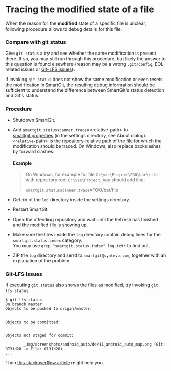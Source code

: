 # Tracing the modified state of a file

When the reason for the **modified** state of a specific file is
unclear, following procedure allows to debug details for this file.

### Compare with git status

Give `git status` a try and see whether the same modification is present
there. If so, you may still run through this procedure, but likely the
answer to this question is found elsewhere (reason may be a wrong
`.git/config`, EOL-related issues or [Git-LFS issues](#git-lfs-issues)).

If invoking `git status` does not show the same modification or even
resets the modification in SmartGit, the resulting debug information
should be sufficient to understand the difference between SmartGit's
status detection and Git's status.

### Procedure

-   Shutdown SmartGit.

-   Add `smartgit.statusscanner.trace`=\<relative-path>
    to [smartgit.properties](../Latest/System-Properties.md)
    (in the settings directory, see About dialog).  
    `<relative-`path> is the repository-relative path of the file for
    which the modification should be traced. On Windows, also replace
    backslashes by forward slashes.


	#### Example
	> On Windows, for example for file `C:\vss\Project\FOO\bar\file` with
	> repository root `C:\vss\Project`, you should add line:
	> 
	> `smartgit.statusscanner.trace`=FOO/bar/file



-   Get rid of the `log` directory inside the settings directory.

-   Restart SmartGit.

-   Open the offending repository and wait until the Refresh has
    finished and the modified file is showing up.

-   Make sure the files inside the `log` directory contain debug lines
    for the `smartgit.status.index` category.  
    You may use `grep "smartgit.status.index" log.txt*` to find out.

-   ZIP the `log` directory and send to `smartgit@syntevo.com`, together
    with an explanation of the problem.

### Git-LFS Issues

If executing `git status` also shows the files as modified, try invoking `git lfs status`:

```
$ git lfs status
On branch master
Objects to be pushed to origin/master:


Objects to be committed:


Objects not staged for commit:

        _img/screenshots/android_auto/de/11_android_auto_map.png (Git: 0731d28 -> File: 0731d28)
...
```
Then [this stackoverflow article](https://stackoverflow.com/questions/46704572) might help you.
